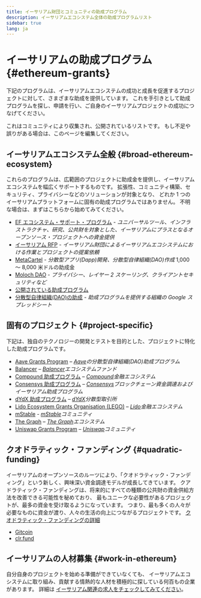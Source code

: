 ```yaml
---
title: イーサリアム財団とコミュニティの助成プログラム
description: イーサリアムエコシステム全体の助成プログラムリスト
sidebar: true
lang: ja
---
```


# イーサリアムの助成プログラム {#ethereum-grants}

下記のプログラムは、イーサリアムエコシステムの成功と成長を促進するプロジェクトに対して、さまざまな助成を提供しています。 これを手引きとして助成プログラムを探し、申請を行い、ご自身のイーサリアムプロジェクトの成功につなげてください。

これはコミュニティにより収集され、公開されているリストです。 もし不足や誤りがある場合は、このページを編集してください。

## イーサリアムエコシステム全般 {#broad-ethereum-ecosystem}

これらのプログラムは、広範囲のプロジェクトに助成金を提供し、イーサリアムエコシステムを幅広くサポートするものです。 拡張性、コミュニティ構築、セキュリティ、プライバシーなどのソリューションが対象となり、 どれか 1 つのイーサリアムプラットフォームに固有の助成プログラムではありません。 不明な場合は、まずはこちらから始めてみてください。

- [EF エコシステム・サポート・プログラム](https://esp.ethereum.foundation) - _ユニバーサルツール、インフラストラクチャ、研究、公共財を対象とした、イーサリアムにプラスとなるオープンソース・プロジェクトへの資金提供_
- [イーサリアム RFP](https://github.com/ethereum/requests-for-proposals) - _イーサリアム財団によるイーサリアムエコシステムにおける作業とプロジェクトの提案依頼_
- [MetaCartel](https://www.metacartel.org/grants/) - _分散型アプリ(Dapp)開発、分散型自律組織(DAO)作成_ 1,000 ～ 8,000 米ドルの助成金
- [Moloch DAO](https://www.molochdao.com/) - _プライバシー、レイヤー 2 スケーリング、クライアントセキュリティなど_
- [公開されている助成プログラム](https://opengrants.com/explore)
- [分散型自律組織(DAO)の助成](https://docs.google.com/spreadsheets/d/1XHc-p_MHNRdjacc8uOEjtPoWL86olP4GyxAJOFO0zxY/edit#gid=0) - _助成プログラムを提供する組織の Google スプレッドシート_

## 固有のプロジェクト {#project-specific}

下記は、独自のテクノロジーの開発とテストを目的とした、プロジェクトに特化した助成プログラムです。

- [Aave Grants Program](https://aavegrants.org/) – _[Aave](https://aave.com/)の分散型自律組織(DAO)助成プログラム_
- [Balancer](https://forms.gle/c68e4fM7JHCQkPkN7) – _[Balancer](https://balancer.fi/)エコシステムファンド_
- [Compound 助成プログラム](https://compoundgrants.org/) – _[Compound](https://compound.finance/)金融エコシステム_
- [Consensys 助成プログラム](https://consensys.net/grants/) – _[Consensys](https://consensys.net/)ブロックチェーン資金調達およびイーサリアム助成プログラム_
- [dYdX 助成プログラム](https://dydxgrants.com/) – _[dYdX](https://dydx.exchange/)分散型取引所_
- [Lido Ecosystem Grants Organisation (LEGO)](https://lego.lido.fi/) – _[Lido](https://lido.fi/)金融エコシステム_
- [mStable](https://docs.mstable.org/advanced/grants-program) - _[mStable](https://mstable.org/)コミュニティ_
- [The Graph](https://airtable.com/shrdfvnFvVch3IOVm) – _[The Graph](https://thegraph.com/)エコシステム_
- [Uniswap Grants Program](https://www.unigrants.org/) – _[Uniswap](https://uniswap.org/)コミュニティ_

## クオドラティック・ファンディング {#quadratic-funding}

イーサリアムのオープンソースのルーツにより、「クオドラティック・ファンディング」という新しく、興味深い資金調達モデルが成長してきています。 クアドラティック・ファンディングは、将来的にすべての種類の公共財の資金供給方法を改善できる可能性を秘めており、 最もユニークな必要性があるプロジェクトが、最多の資金を受け取るようになっています。 つまり、最も多くの人々が必要なものに資金が渡り、人々の生活の向上につながるプロジェクトです。 [クオドラティック・ファンディングの詳細](/defi/#quadratic-funding)

- [Gitcoin](https://gitcoin.co/grants)
- [clr.fund](https://clr.fund/)

## イーサリアムの人材募集 {#work-in-ethereum}

自分自身のプロジェクトを始める準備ができていなくても、 イーサリアムエコシステムに取り組み、貢献する情熱的な人材を積極的に探している何百もの企業があります。 詳細は [イーサリアム関連の求人をチェックしてみてください](/community/get-involved/#ethereum-jobs)。
